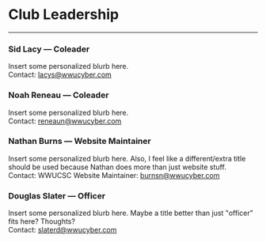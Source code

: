 
# Club Leadership
---
### Sid Lacy — Coleader
Insert some personalized blurb here.  
Contact: [lacys@wwucyber.com](mailto:lacys@wwucyber.com?subject=Hello!)  
### Noah Reneau — Coleader
Insert some personalized blurb here.  
Contact: [reneaun@wwucyber.com](mailto:reneaun@wwucyber.com?subject=Hello!)  
### Nathan Burns — Website Maintainer
Insert some personalized blurb here. Also, I feel like a different/extra title should be used because Nathan does more than just website stuff.  
Contact: WWUCSC Website Maintainer: [burnsn@wwucyber.com](mailto:burnsn@wwucyber.com?subject=Hello!)  
### Douglas Slater — Officer
Insert some personalized blurb here. Maybe a title better than just "officer" fits here? Thoughts?  
Contact: [slaterd@wwucyber.com](mailto:slaterd@wwucyber.com?subject=Hello!)
